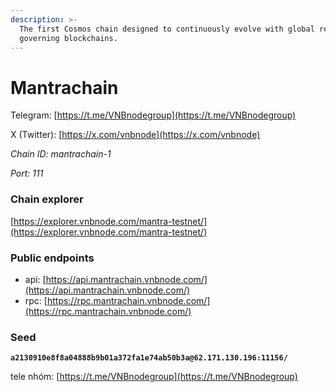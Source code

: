 ```yaml
---
description: >-
  The first Cosmos chain designed to continuously evolve with global regulations
  governing blockchains.
---
```


# Mantrachain

Telegram: [https://t.me/VNBnodegroup](https://t.me/VNBnodegroup)

X (Twitter): [https://x.com/vnbnode](https://x.com/vnbnode)

_Chain ID: mantrachain-1_

_Port: 111_

### Chain explorer <a href="#chain-explorer" id="chain-explorer"></a>

[https://explorer.vnbnode.com/mantra-testnet/](https://explorer.vnbnode.com/mantra-testnet/)

### Public endpoints <a href="#public-endpoints" id="public-endpoints"></a>

* api: [https://api.mantrachain.vnbnode.com/](https://api.mantrachain.vnbnode.com/)
* rpc: [https://rpc.mantrachain.vnbnode.com/](https://rpc.mantrachain.vnbnode.com/)

### Seed <a href="#public-endpoints" id="public-endpoints"></a>

<pre><code><strong>a2130910e8f8a04888b9b01a372fa1e74ab50b3a@62.171.130.196:11156/
</strong></code></pre>

tele nhóm: [https://t.me/VNBnodegroup](https://t.me/VNBnodegroup)
